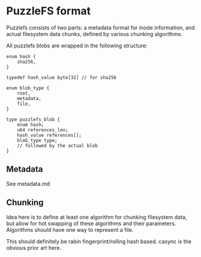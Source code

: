 # PuzzleFS format

Puzzlefs consists of two parts: a metadata format for inode information, and
actual filesystem data chunks, defined by various chunking algorithms.

All puzzlefs blobs are wrapped in the following structure:

    enum hash {
        sha256,
    }

    typedef hash_value byte[32] // for sha256

    enum blob_type {
        root,
        metadata,
        file,
    }

    type puzzlefs_blob {
        enum hash;
        u64 references_len;
        hash_value references[];
        blob_type type;
        // followed by the actual blob
    }

## Metadata

See metadata.md

## Chunking

Idea here is to define at least one algorithm for chunking filesystem data, but
allow for hot swapping of these algorithms and their parameters. Algorithms
should have one way to represent a file.

This should definitely be rabin fingerprint/rolling hash based. casync is the
obvious prior art here.
